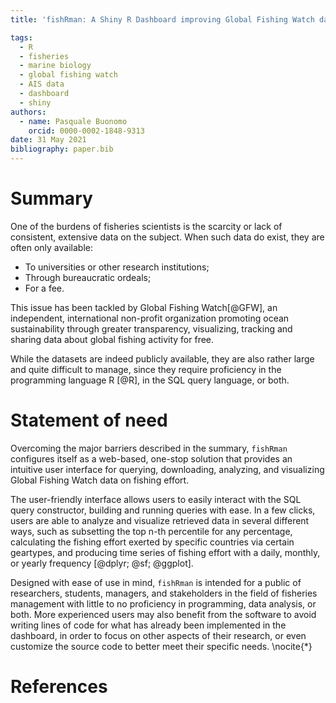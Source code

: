 ```yaml
---
title: 'fishRman: A Shiny R Dashboard improving Global Fishing Watch data availability'

tags:
  - R
  - fisheries
  - marine biology
  - global fishing watch
  - AIS data
  - dashboard
  - shiny
authors:
  - name: Pasquale Buonomo
    orcid: 0000-0002-1848-9313
date: 31 May 2021
bibliography: paper.bib
---
```


# Summary
One of the burdens of fisheries scientists is the scarcity or lack of consistent, 
extensive data on the subject. When such data do exist, they are often only available:

- To universities or other research institutions;
- Through bureaucratic ordeals;
- For a fee.

This issue has been tackled by Global Fishing Watch[@GFW], an independent, international 
non-profit organization promoting ocean sustainability through greater transparency, 
visualizing, tracking and sharing data about global fishing activity for free.

While the datasets are indeed publicly available, they are also rather large and quite 
difficult to manage, since they require proficiency in the programming language R [@R], 
in the SQL query language, or both.

# Statement of need
Overcoming the major barriers described in the summary, `fishRman` configures itself as 
a web-based, one-stop solution that provides an intuitive user interface for querying, 
downloading, analyzing, and visualizing Global Fishing Watch data on fishing effort.

The user-friendly interface allows users to easily interact with the SQL query 
constructor, building and running queries with ease. In a few clicks, users are able to 
analyze and visualize retrieved data in several different ways, such as subsetting the 
top n-th percentile for any percentage, calculating the fishing effort exerted by 
specific countries via certain geartypes, and producing time series of fishing effort 
with a daily, monthly, or yearly frequency [@dplyr; @sf; @ggplot].

Designed with ease of use in mind, `fishRman` is intended for a public of researchers,
students, managers, and stakeholders in the field of fisheries management with little
to no proficiency in programming, data analysis, or both. More experienced users may
also benefit from the software to avoid writing lines of code for what has already
been implemented in the dashboard, in order to focus on other aspects of their research,
or even customize the source code to better meet their specific needs.
\nocite{*}
# References